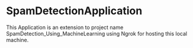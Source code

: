 # SpamDetectionApplication
This Application is an extension to project name SpamDetection_Using_MachineLearning using Ngrok for hosting this local machine.


